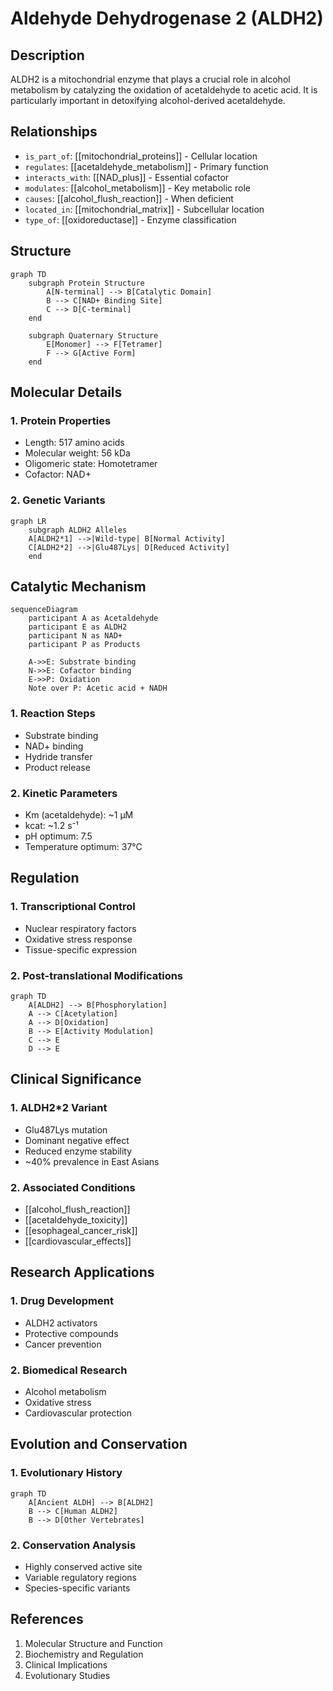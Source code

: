 # Aldehyde Dehydrogenase 2 (ALDH2)

## Description
ALDH2 is a mitochondrial enzyme that plays a crucial role in alcohol metabolism by catalyzing the oxidation of acetaldehyde to acetic acid. It is particularly important in detoxifying alcohol-derived acetaldehyde.

## Relationships
- `is_part_of`: [[mitochondrial_proteins]] - Cellular location
- `regulates`: [[acetaldehyde_metabolism]] - Primary function
- `interacts_with`: [[NAD_plus]] - Essential cofactor
- `modulates`: [[alcohol_metabolism]] - Key metabolic role
- `causes`: [[alcohol_flush_reaction]] - When deficient
- `located_in`: [[mitochondrial_matrix]] - Subcellular location
- `type_of`: [[oxidoreductase]] - Enzyme classification

## Structure

```mermaid
graph TD
    subgraph Protein Structure
        A[N-terminal] --> B[Catalytic Domain]
        B --> C[NAD+ Binding Site]
        C --> D[C-terminal]
    end
    
    subgraph Quaternary Structure
        E[Monomer] --> F[Tetramer]
        F --> G[Active Form]
    end
```

## Molecular Details

### 1. Protein Properties
- Length: 517 amino acids
- Molecular weight: 56 kDa
- Oligomeric state: Homotetramer
- Cofactor: NAD+

### 2. Genetic Variants
```mermaid
graph LR
    subgraph ALDH2 Alleles
    A[ALDH2*1] -->|Wild-type| B[Normal Activity]
    C[ALDH2*2] -->|Glu487Lys| D[Reduced Activity]
    end
```

## Catalytic Mechanism

```mermaid
sequenceDiagram
    participant A as Acetaldehyde
    participant E as ALDH2
    participant N as NAD+
    participant P as Products
    
    A->>E: Substrate binding
    N->>E: Cofactor binding
    E->>P: Oxidation
    Note over P: Acetic acid + NADH
```

### 1. Reaction Steps
- Substrate binding
- NAD+ binding
- Hydride transfer
- Product release

### 2. Kinetic Parameters
- Km (acetaldehyde): ~1 µM
- kcat: ~1.2 s⁻¹
- pH optimum: 7.5
- Temperature optimum: 37°C

## Regulation

### 1. Transcriptional Control
- Nuclear respiratory factors
- Oxidative stress response
- Tissue-specific expression

### 2. Post-translational Modifications
```mermaid
graph TD
    A[ALDH2] --> B[Phosphorylation]
    A --> C[Acetylation]
    A --> D[Oxidation]
    B --> E[Activity Modulation]
    C --> E
    D --> E
```

## Clinical Significance

### 1. ALDH2*2 Variant
- Glu487Lys mutation
- Dominant negative effect
- Reduced enzyme stability
- ~40% prevalence in East Asians

### 2. Associated Conditions
- [[alcohol_flush_reaction]]
- [[acetaldehyde_toxicity]]
- [[esophageal_cancer_risk]]
- [[cardiovascular_effects]]

## Research Applications

### 1. Drug Development
- ALDH2 activators
- Protective compounds
- Cancer prevention

### 2. Biomedical Research
- Alcohol metabolism
- Oxidative stress
- Cardiovascular protection

## Evolution and Conservation

### 1. Evolutionary History
```mermaid
graph TD
    A[Ancient ALDH] --> B[ALDH2]
    B --> C[Human ALDH2]
    B --> D[Other Vertebrates]
```

### 2. Conservation Analysis
- Highly conserved active site
- Variable regulatory regions
- Species-specific variants

## References
1. Molecular Structure and Function
2. Biochemistry and Regulation
3. Clinical Implications
4. Evolutionary Studies 
